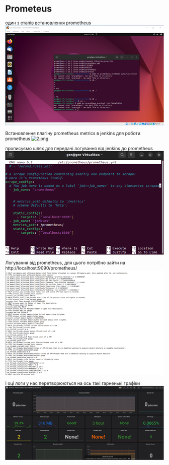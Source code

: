 # Рrometeus

один з етапів встановлення prometheus
![1.png](1.png)

Встановлення плагіну prometheus metrics в jenkins для роботи prometheus
![2.png](2.png)

прописуємо шлях для передачі логування від jenkins до prometheus
![3.png](3.png)

Логування від prometheus, для цього потрібно зайти на http://localhost:9090/prometheus/
![4.png](4.png)

І оці логи у нас перетворюються на ось такі гарненькі графіки
![5.png](5.png)